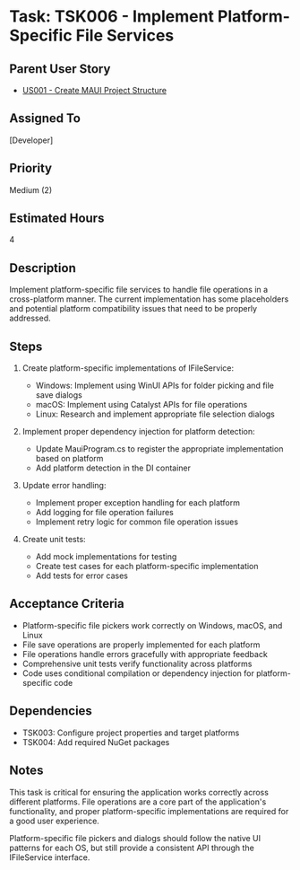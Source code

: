 # Task: TSK006 - Implement Platform-Specific File Services

## Parent User Story

- [US001 - Create MAUI Project Structure](US001-Create-MAUI-Project.md)

## Assigned To

[Developer]

## Priority

Medium (2)

## Estimated Hours

4

## Description

Implement platform-specific file services to handle file operations in a cross-platform manner. The current implementation has some placeholders and potential platform compatibility issues that need to be properly addressed.

## Steps

1. Create platform-specific implementations of IFileService:
   - Windows: Implement using WinUI APIs for folder picking and file save dialogs
   - macOS: Implement using Catalyst APIs for file operations
   - Linux: Research and implement appropriate file selection dialogs

2. Implement proper dependency injection for platform detection:
   - Update MauiProgram.cs to register the appropriate implementation based on platform
   - Add platform detection in the DI container

3. Update error handling:
   - Implement proper exception handling for each platform
   - Add logging for file operation failures
   - Implement retry logic for common file operation issues

4. Create unit tests:
   - Add mock implementations for testing
   - Create test cases for each platform-specific implementation
   - Add tests for error cases

## Acceptance Criteria

- Platform-specific file pickers work correctly on Windows, macOS, and Linux
- File save operations are properly implemented for each platform
- File operations handle errors gracefully with appropriate feedback
- Comprehensive unit tests verify functionality across platforms
- Code uses conditional compilation or dependency injection for platform-specific code

## Dependencies

- TSK003: Configure project properties and target platforms
- TSK004: Add required NuGet packages

## Notes

This task is critical for ensuring the application works correctly across different platforms. File operations are a core part of the application's functionality, and proper platform-specific implementations are required for a good user experience.

Platform-specific file pickers and dialogs should follow the native UI patterns for each OS, but still provide a consistent API through the IFileService interface.
